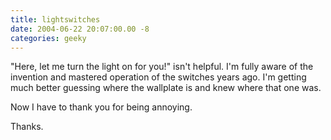 ```yaml
---
title: lightswitches
date: 2004-06-22 20:07:00.00 -8
categories: geeky
---
```


"Here, let me turn the light on for you!" isn't helpful. I'm fully aware of the invention and mastered operation of the switches years ago. I'm getting much better guessing where the wallplate is and knew where that one was.

Now I have to thank you for being annoying.

Thanks.
